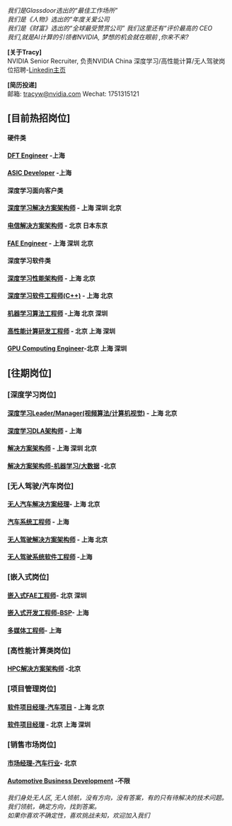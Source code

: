 *我们是Glassdoor选出的“最佳工作场所”   
我们是《人物》选出的“年度关爱公司*  
*我们是《财富》选出的“全球最受赞赏公司” 我们这里还有“评价最高的 CEO*  
*我们,就是AI计算的引领者NVIDIA, 梦想的机会就在眼前 ,你来不来?*

**[关于Tracy]**  
NVIDIA Senior Recruiter, 负责NVIDIA China 深度学习/高性能计算/无人驾驶岗位招聘-[Linkedin主页](https://www.linkedin.com/in/tracy-nvidia/ "悬停显示")

**[简历投递]**    
邮箱: tracyw@nvidia.com     Wechat: 1751315121    
 
##   [目前热招岗位] 

#### 硬件类 
#### [DFT Engineer](/DFT_Engineer.md) -上海
#### [ASIC Developer](/ASIC_Developer.md) -上海 

#### 深度学习面向客户类 
#### [深度学习解决方案架构师](/Solution_Architect.md) - 上海 深圳 北京
#### [电信解决方案架构师](/Solution_Architect.md) - 北京 日本东京
#### [FAE Engineer](/FAE_Engineer.md) - 上海 深圳 北京


#### 深度学习软件类 
#### [深度学习性能架构师](/深度学习性能架构师.md) - 上海 北京
#### [深度学习软件工程师(C++)](/深度学习软件工程师.md) - 上海 北京
#### [机器学习算法工程师](/机器学习算法工程师.md) -上海 北京 深圳
#### [高性能计算研发工程师](/高性能计算研发工程师.md) - 北京 上海 深圳
#### [GPU Computing Engineer](/GPU_Computing_Engineer.md)-北京 上海 深圳  


## [往期岗位] 
###  [深度学习岗位]
#### [深度学习Leader/Manager(视频算法/计算机视觉)](/Video_Analytics_Algorithm_Development_Leader.md) - 上海 北京
#### [深度学习DLA架构师](/Deep_Learning_Architect_DLA.md) - 上海
#### [解决方案架构师](/Solution_Architect.md) - 上海 深圳 北京
#### [解决方案架构师-机器学习/大数据](Solution_Architect_Finance.md) -北京     
      
### [无人驾驶/汽车岗位]
#### [无人汽车解决方案经理](Autonomous_Solution_Manager.md)- 上海 北京
#### [汽车系统工程师](/Automotive_Solution_Engineer.md) - 上海
#### [无人驾驶解决方案架构师](/Autonomous_Driving_Solution_Architect.md) - 上海 北京
#### [无人驾驶系统软件工程师](/Autonomous_Driving_System_Engineer.md) -上海    

### [嵌入式岗位]
#### [嵌入式FAE工程师](/Senior_FAE_Engineer.md)- 北京 深圳   
#### [嵌入式开发工程师-BSP](/Senior_Embedded_Software_Engineer.md)- 上海
#### [多媒体工程师](/多媒体软件工程师.md)- 上海      
  
### [高性能计算类岗位]
#### [HPC解决方案架构师](/HPC_Architect.md) -北京   


### [项目管理岗位]
#### [软件项目经理-汽车项目](/Senior_Software_Program_Manager.md) - 上海 北京
#### [软件项目经理](/Customer_Technical_Program_Manager.md) - 北京 上海 深圳      
  
### [销售市场岗位]
#### [市场经理-汽车行业](/Marketing_Manager_for_Automotive.md)- 北京
#### [Automotive Business Development](/Automotive_Business_Development_Manager.md) -不限
  
*我们身处无人区, 无人领航，没有方向，没有答案，有的只有待解决的技术问题。我们领航，确定方向，找到答案。  
如果你喜欢不确定性，喜欢挑战未知，欢迎加入我们*

